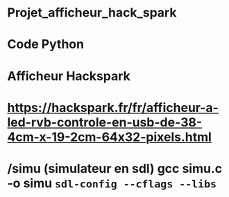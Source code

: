 # Projet_afficheur_hack_spark
# Code Python
# Afficheur Hackspark
#
# https://hackspark.fr/fr/afficheur-a-led-rvb-controle-en-usb-de-38-4cm-x-19-2cm-64x32-pixels.html

# /simu  (simulateur en sdl)   gcc simu.c -o simu `sdl-config --cflags --libs `






